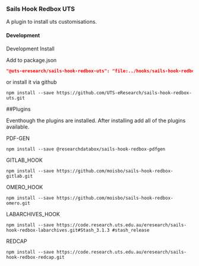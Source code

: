 ### Sails Hook Redbox UTS

A plugin to install uts customisations.


#### Development
Development Install 

Add to package.json
```json
"@uts-eresearch/sails-hook-redbox-uts": "file:../hooks/sails-hook-redbox-uts",
```

or install it via github

```shell
npm install --save https://github.com/UTS-eResearch/sails-hook-redbox-uts.git
```

##Plugins

Eventhough the plugins are installed. After installing add all of the plugins available.

PDF-GEN
```shell
npm install --save @researchdatabox/sails-hook-redbox-pdfgen
```
GITLAB_HOOK
```shell
npm install --save https://github.com/moisbo/sails-hook-redbox-gitlab.git
```
OMERO_HOOK
```shell
npm install --save https://github.com/moisbo/sails-hook-redbox-omero.git
```
LABARCHIVES_HOOK
```shell
npm install --save https://code.research.uts.edu.au/eresearch/sails-hook-redbox-labarchives.git#Stash_3.1.3 #stash_release
```
REDCAP
```shell
npm install --save https://code.research.uts.edu.au/eresearch/sails-hook-redbox-redcap.git
```
